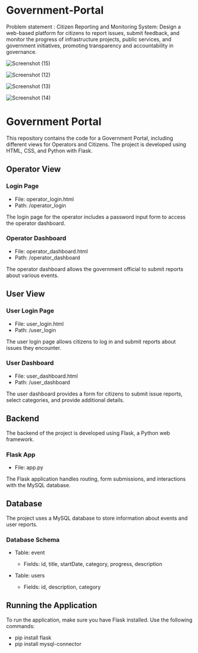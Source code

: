 # Government-Portal

Problem statement : Citizen Reporting and Monitoring System: Design a web-based platform for 
citizens to report issues, submit feedback, and monitor the progress of 
infrastructure projects, public services, and government initiatives, promoting 
transparency and accountability in governance.

![Screenshot (15)](https://github.com/yashkolhatkar09/Government-Portal/assets/138909671/a862e2f7-edc2-4fe6-801a-04c869ee9b42)


![Screenshot (12)](https://github.com/yashkolhatkar09/Government-Portal/assets/138909671/f23317f9-fa39-4cc7-816f-a1faa36a0a73)


![Screenshot (13)](https://github.com/yashkolhatkar09/Government-Portal/assets/138909671/afcf78d5-d1bb-4cd9-9e79-cae9d09687b7)

![Screenshot (14)](https://github.com/yashkolhatkar09/Government-Portal/assets/138909671/382f7971-b791-4c2d-841e-549d0d52dc70)



# Government Portal

This repository contains the code for a Government Portal, including different views for Operators and Citizens. The project is developed using HTML, CSS, and Python with Flask.

## Operator View

### Login Page
- File: operator_login.html
- Path: /operator_login

The login page for the operator includes a password input form to access the operator dashboard.

### Operator Dashboard
- File: operator_dashboard.html
- Path: /operator_dashboard

The operator dashboard allows the government official to submit reports about various events.

## User View

### User Login Page
- File: user_login.html
- Path: /user_login

The user login page allows citizens to log in and submit reports about issues they encounter.

### User Dashboard
- File: user_dashboard.html
- Path: /user_dashboard

The user dashboard provides a form for citizens to submit issue reports, select categories, and provide additional details.

## Backend

The backend of the project is developed using Flask, a Python web framework.

### Flask App
- File: app.py

The Flask application handles routing, form submissions, and interactions with the MySQL database.

## Database

The project uses a MySQL database to store information about events and user reports.

### Database Schema
- Table: event
  - Fields: id, title, startDate, category, progress, description

- Table: users
  - Fields: id, description, category

## Running the Application

To run the application, make sure you have Flask installed. Use the following commands:
 - pip install flask
 - pip install mysql-connector
  

```bash
